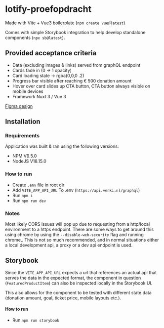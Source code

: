# lotify-proefopdracht

Made with Vite + Vue3 boilerplate (`npm create vue@latest`)

Comes with simple Storybook integration to help develop standalone components (`npx sb@latest`).

## Provided acceptance criteria

- Data (excluding images & links) served from graphQL endpoint
- Cards fade in (0 -> 1 opacity)
- Card loading state -> rgba(0,0,0 .2)
- Progress bar visible after reaching € 500 donation amount
- Hover over card slides up CTA button, CTA button always visible on mobile devices
- Framework Nuxt 3 / Vue 3

[Figma design](https://www.figma.com/file/e8JqQpcKRNHIbsxeNsyr8p/Proefopdracht-Lotify----2024?type=design&node-id=12-1268&mode=design&t=AwJZJ6FkqUROhbds-0)

## Installation

### Requirements

Application was built & ran using the following versions:

- NPM V9.5.0
- NodeJS V18.15.0

### How to run

- Create `.env` file in root dir
- Add `VITE_APP_API_URL` To .env (`https://api.venki.nl/graphql`)
- Run `npm i`
- Run `npm run dev`

### Notes

Most likely CORS issues will pop up due to requesting from a http/local environment to a https endpoint. There are some ways to get around this using chrome by  using the `--disable-web-security` flag and running chrome,. This is not so much recommended, and in normal situations either a local development api, a proxy or a dev api endpoint is used.

## Storybook

Since the `VITE_APP_API_URL` expects a url that references an actual api that serves the data in the expected format, the component in question (`FeaturedProductItem`) can also be inspected locally in the Storybook UI.

This also allows for the component to be tested with different state data (donation amount,  goal, ticket price, mobile layouts etc.).

#### How to run

- Run `npm run storybook`